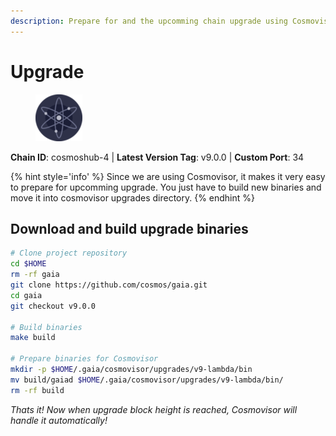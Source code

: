 ```yaml
---
description: Prepare for and the upcomming chain upgrade using Cosmovisor.
---
```


# Upgrade

<figure><img src="https://raw.githubusercontent.com/kj89/cosmos-images/main/logos/cosmoshub.png" alt=""><figcaption></figcaption></figure>

**Chain ID**: cosmoshub-4 | **Latest Version Tag**: v9.0.0 | **Custom Port**: 34

{% hint style='info' %}
Since we are using Cosmovisor, it makes it very easy to prepare for upcomming upgrade.
You just have to build new binaries and move it into cosmovisor upgrades directory.
{% endhint %}

## Download and build upgrade binaries

```bash
# Clone project repository
cd $HOME
rm -rf gaia
git clone https://github.com/cosmos/gaia.git
cd gaia
git checkout v9.0.0

# Build binaries
make build

# Prepare binaries for Cosmovisor
mkdir -p $HOME/.gaia/cosmovisor/upgrades/v9-lambda/bin
mv build/gaiad $HOME/.gaia/cosmovisor/upgrades/v9-lambda/bin/
rm -rf build
```

*Thats it! Now when upgrade block height is reached, Cosmovisor will handle it automatically!*
